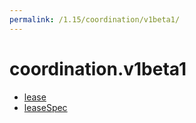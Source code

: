 ```yaml
---
permalink: /1.15/coordination/v1beta1/
---
```


# coordination.v1beta1



* [lease](lease.md)
* [leaseSpec](leaseSpec.md)
